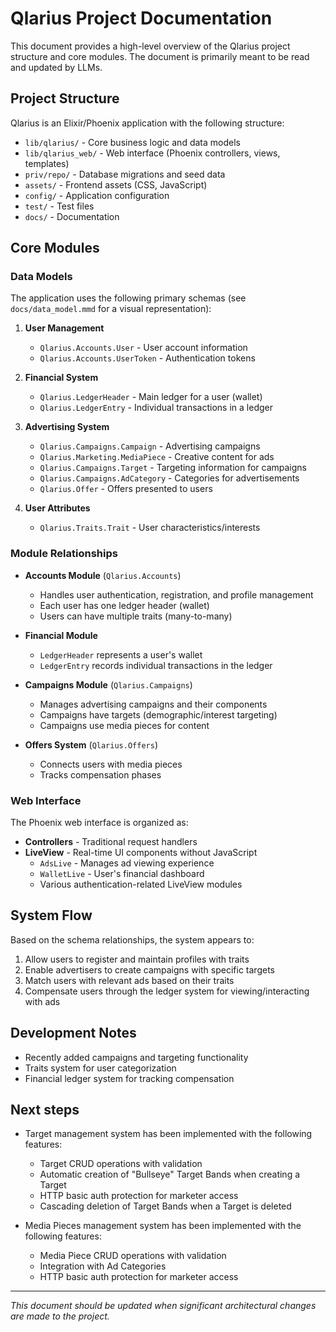 # Qlarius Project Documentation

This document provides a high-level overview of the Qlarius project structure and core modules. The document is primarily meant to be read and updated by LLMs.

## Project Structure

Qlarius is an Elixir/Phoenix application with the following structure:

- `lib/qlarius/` - Core business logic and data models
- `lib/qlarius_web/` - Web interface (Phoenix controllers, views, templates)
- `priv/repo/` - Database migrations and seed data
- `assets/` - Frontend assets (CSS, JavaScript)
- `config/` - Application configuration
- `test/` - Test files
- `docs/` - Documentation

## Core Modules

### Data Models

The application uses the following primary schemas (see `docs/data_model.mmd` for a visual representation):

1. **User Management**
   - `Qlarius.Accounts.User` - User account information
   - `Qlarius.Accounts.UserToken` - Authentication tokens

2. **Financial System**
   - `Qlarius.LedgerHeader` - Main ledger for a user (wallet)
   - `Qlarius.LedgerEntry` - Individual transactions in a ledger

3. **Advertising System**
   - `Qlarius.Campaigns.Campaign` - Advertising campaigns
   - `Qlarius.Marketing.MediaPiece` - Creative content for ads
   - `Qlarius.Campaigns.Target` - Targeting information for campaigns
   - `Qlarius.Campaigns.AdCategory` - Categories for advertisements
   - `Qlarius.Offer` - Offers presented to users

4. **User Attributes**
   - `Qlarius.Traits.Trait` - User characteristics/interests

### Module Relationships

- **Accounts Module** (`Qlarius.Accounts`)
  - Handles user authentication, registration, and profile management
  - Each user has one ledger header (wallet)
  - Users can have multiple traits (many-to-many)

- **Financial Module**
  - `LedgerHeader` represents a user's wallet
  - `LedgerEntry` records individual transactions in the ledger

- **Campaigns Module** (`Qlarius.Campaigns`)
  - Manages advertising campaigns and their components
  - Campaigns have targets (demographic/interest targeting)
  - Campaigns use media pieces for content

- **Offers System** (`Qlarius.Offers`)
  - Connects users with media pieces
  - Tracks compensation phases

### Web Interface

The Phoenix web interface is organized as:

- **Controllers** - Traditional request handlers
- **LiveView** - Real-time UI components without JavaScript
  - `AdsLive` - Manages ad viewing experience
  - `WalletLive` - User's financial dashboard
  - Various authentication-related LiveView modules

## System Flow

Based on the schema relationships, the system appears to:

1. Allow users to register and maintain profiles with traits
2. Enable advertisers to create campaigns with specific targets
3. Match users with relevant ads based on their traits
4. Compensate users through the ledger system for viewing/interacting with ads

## Development Notes

- Recently added campaigns and targeting functionality
- Traits system for user categorization
- Financial ledger system for tracking compensation

## Next steps

- Target management system has been implemented with the following features:
  - Target CRUD operations with validation
  - Automatic creation of "Bullseye" Target Bands when creating a Target
  - HTTP basic auth protection for marketer access
  - Cascading deletion of Target Bands when a Target is deleted

- Media Pieces management system has been implemented with the following features:
  - Media Piece CRUD operations with validation
  - Integration with Ad Categories
  - HTTP basic auth protection for marketer access

---

*This document should be updated when significant architectural changes are made to the project.*
